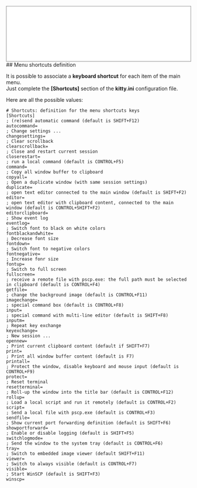 <div style="text-align: center;"><iframe src="gad.html" frameborder="0" scrolling="no" style="border: 1px solid gray; padding: 0; overflow:hidden; scrolling: no; top:0; left: 0; width: 100%;" onload="this.style.height=(this.contentWindow.document.body.scrollHeight+5)+'px';"></iframe></div>
## Menu shortcuts definition

It is possible to associate a **keyboard shortcut** for each item of the main menu.  
Just complete the **[Shortcuts]** section of the **kitty.ini** configuration file.

Here are all the possible values:

```
# Shortcuts: definition for the menu shortcuts keys
[Shortcuts]
; (re)send automatic command (default is SHIFT+F12)
autocommand=
; Change settings ...
changesettings=
; Clear scrollback
clearscrollback=
; Close and restart current session
closerestart=
; run a local command (default is CONTROL+F5)
command=
; Copy all window buffer to clipboard
copyall=
; Open a duplicate window (with same session settings)
duplicate=
; open text editor connected to the main window (default is SHIFT+F2)
editor=
; open text editor with clipboard content, connected to the main window (default is CONTROL+SHIFT+F2)
editorclipboard=
; Show event log
eventlog=
; Switch font to black on white colors
fontblackandwhite=
; Decrease font size
fontdown=
; Switch font to negative colors
fontnegative=
; Increase fonr size
fontup=
; Switch to full screen
fullscreen=
; receive a remote file with pscp.exe: the full path must be selected in clipboard (default is CONTROL+F4)
getfile=
; change the background image (default is CONTROL+F11)
imagechange=
; special command box (default is CONTROL+F8)
input=
; special command with multi-line editor (default is SHIFT+F8)
inputm=
; Repeat key exchange
keyexchange=
; New session ...
opennew=
; Print current clipboard content (default if SHIFT+F7)
print=
; Print all window buffer content (default is F7)
printall=
; Protect the window, disable keyboard and mouse input (default is CONTROL+F9)
protect=
; Reset terminal
resetterminal=
; Roll-up the window into the title bar (default is CONTROL+F12)
rollup=
; Load a local script and run it remotely (default is CONTROL+F2)
script=
; Send a local file with pscp.exe (default is CONTROL+F3)
sendfile=
; Show current port forwarding definition (default is SHIFT+F6)
showportforward=
; Enable or disable logging (default is SHIFT+F5)
switchlogmode=
; Send the window to the system tray (default is CONTROL+F6)
tray=
; Switch to embedded image viewer (default SHIFT+F11)
viewer=
; Switch to always visible (default is CONTROL+F7)
visible=
; Start WinSCP (default is SHIFT+F3)
winscp=
```
